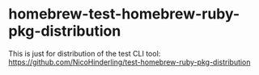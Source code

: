 # homebrew-test-homebrew-ruby-pkg-distribution

This is just for distribution of the test CLI tool: https://github.com/NicoHinderling/test-homebrew-ruby-pkg-distribution
